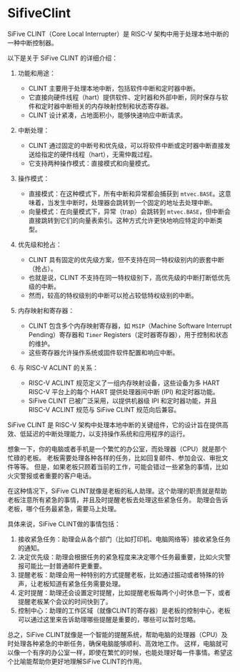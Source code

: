 # SifiveClint

SiFive CLINT（Core Local Interrupter）是 RISC-V 架构中用于处理本地中断的一种中断控制器。

以下是关于 SiFive CLINT 的详细介绍：

1. 功能和用途：
   - CLINT 主要用于处理本地中断，包括软件中断和定时器中断。
   - 它直接向硬件线程（hart）提供软件、定时器和外部中断，同时保存与软件和定时器中断相关的内存映射控制和状态寄存器。
   - CLINT 设计紧凑，占地面积小，能够快速响应中断请求。

2. 中断处理：
   - CLINT 通过固定的中断号和优先级，可以将软件中断或定时器中断直接发送给指定的硬件线程（hart），无需仲裁过程。
   - 它支持两种操作模式：直接模式和向量模式。

3. 操作模式：
   - 直接模式：在这种模式下，所有中断和异常都会捕获到 `mtvec.BASE`。这意味着，当发生中断时，处理器会跳转到一个固定的地址去处理中断。
   - 向量模式：在向量模式下，异常（trap）会跳转到 `mtvec.BASE`，但中断会直接跳转到它们的向量表索引。这种方式允许更快地响应特定的中断类型。

4. 优先级和抢占：
   - CLINT 具有固定的优先级方案，但不支持在同一特权级别内的嵌套中断（抢占）。
   - 也就是说，CLINT 不支持在同一特权级别下，高优先级的中断打断低优先级的中断。
   - 然而，较高的特权级别的中断可以抢占较低特权级别的中断。

5. 内存映射和寄存器：
   - CLINT 包含多个内存映射寄存器，如 `MSIP`（Machine Software Interrupt Pending）寄存器和 `Timer` Registers（定时器寄存器），用于控制和状态的维护。
   - 这些寄存器允许操作系统或固件软件配置和响应中断。

6. 与 RISC-V ACLINT 的关系：
   - RISC-V ACLINT 规范定义了一组内存映射设备，这些设备为多 HART RISC-V 平台上的每个 HART 提供处理器间中断 (IPI) 和定时器功能。
   - SiFive CLINT 已被广泛采用，以提供机器级 IPI 和定时器功能，并且 RISC-V ACLINT 规范与 SiFive CLINT 规范向后兼容。

SiFive CLINT 是 RISC-V 架构中处理本地中断的关键组件，它的设计旨在提供高效、低延迟的中断处理能力，以支持操作系统和应用程序的运行。

想象一下，你的电脑或者手机是一个繁忙的办公室，而处理器（CPU）就是那个忙碌的老板。
老板需要处理各种各样的任务，比如回复邮件、参加会议、审批文件等等。
但是，如果老板只顾着当前的工作，可能会错过一些紧急的事情，比如火灾警报或者重要的客户电话。

在这种情况下，SiFive CLINT就像是老板的私人助理。这个助理的职责就是帮助老板注意所有紧急的事情，并且及时提醒老板去处理这些紧急任务。
助理会告诉老板，哪个任务最紧急，需要马上处理。

具体来说，SiFive CLINT做的事情包括：

1. 接收紧急任务：助理会从各个部门（比如打印机、电脑网络等）接收紧急任务的通知。
2. 决定优先级：助理会根据任务的紧急程度来决定哪个任务最重要，比如火灾警报可能比一封普通邮件更重要。
3. 提醒老板：助理会用一种特别的方式提醒老板，比如通过振动或者特殊的铃声，让老板知道有紧急任务需要处理。
4. 定时提醒：助理还会设置定时提醒，比如提醒老板每两个小时休息一下，或者提醒老板某个会议的时间快到了。
5. 控制中心：助理的工作区域（就像CLINT的寄存器）是老板的控制中心，老板可以通过这里来告诉助理哪些提醒是重要的，哪些可以暂时忽略。

总之，SiFive CLINT就像是一个智能的提醒系统，帮助电脑的处理器（CPU）及时处理各种紧急的中断任务，确保电脑能够顺利、高效地工作。
这样，电脑就可以像一个有序的办公室一样，即使在繁忙的时候，也能处理好每一件事情。希望这个比喻能帮助你更好地理解SiFive CLINT的作用。
